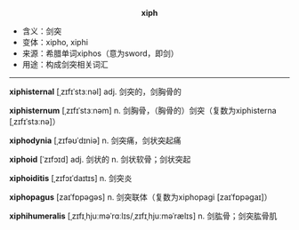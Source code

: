 
**<center>xiph</center>**

- <span class="definition">含义：剑突</span>
- <span class="definition">变体：xipho, xiphi</span>
- <span class="definition">来源：希腊单词xiphos（意为sword，即剑）</span>
- <span class="definition">用途：构成剑突相关词汇</span>

---

<span class="vocabulary">**xiphisternal**</span> [ˌzɪfɪˈstɜːnəl] adj. 剑突的，剑胸骨的  

<span class="vocabulary">**xiphisternum**</span> [ˌzɪfɪˈstɜːnəm] n. 剑胸骨，（胸骨的）剑突（复数为xiphisterna [ˌzɪfɪˈstɜːnə]）  

<span class="vocabulary">**xiphodynia**</span> [ˌzɪfəʊˈdɪniə] n. 剑突痛，剑状突起痛   

<span class="vocabulary">**xiphoid**</span> [ˈzɪfɔɪd] adj. 剑状的 n. 剑状软骨；剑状突起

<span class="vocabulary">**xiphoiditis**</span> [ˌzɪfɔɪˈdaɪtɪs] n. 剑突炎

<span class="vocabulary">**xiphopagus**</span> [zaɪˈfɒpəɡəs] n. 剑突联体（复数为xiphopagi [zaɪˈfɒpəɡaɪ]）

<span class="vocabulary">**xiphihumeralis**</span> [ˌzɪfɪˌhjuːməˈrɑːlɪs/ˌzɪfɪˌhjuːməˈrælɪs] n. 剑肱骨；剑突肱骨肌

